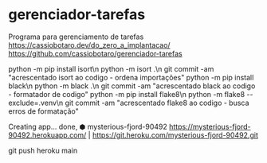 # gerenciador-tarefas
Programa para gerenciamento de tarefas
https://cassiobotaro.dev/do_zero_a_implantacao/
https://github.com/cassiobotaro/gerenciador-tarefas


python -m pip install isort\n
python -m isort .\n
git commit -am "acrescentado isort ao codigo - ordena importações"
python -m pip install black\n
python -m black .\n
git commit -am "acrescentado black ao codigo - formatador de codigo"
python -m pip install flake8\n
python -m flake8 --exclude=.venv\n
git commit -am "acrescentado flake8 ao codigo - busca erros de formatação"


Creating app... done, ⬢ mysterious-fjord-90492
https://mysterious-fjord-90492.herokuapp.com/ | https://git.heroku.com/mysterious-fjord-90492.git

git push heroku main

